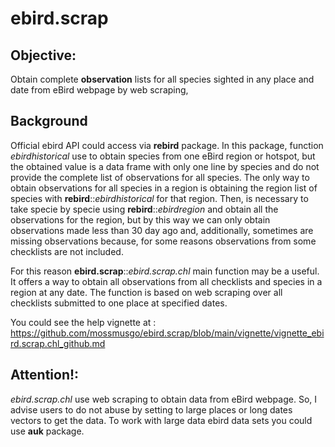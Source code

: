# ebird.scrap

## **Objective:** 

Obtain complete  **observation** lists for all species sighted in any place and date from eBird webpage by web scraping, 

## **Background**
Official ebird API could access via **rebird** package. In this package, function _ebirdhistorical_ use to obtain species from one eBird region or hotspot, but the obtained value is a data frame with only one line by species and do not provide the complete list of observations for all species. The only way to obtain observations for all species in a region is obtaining the region list of species with **rebird**::_ebirdhistorical_ for that region. Then, is necessary to take specie by specie using **rebird**::_ebirdregion_ and obtain all the observations for the region, but  by this way we can only obtain observations made less than 30 day ago and, additionally, sometimes are missing observations because, for some reasons observations from some checklists are not included.

For this reason **ebird.scrap**::_ebird.scrap.chl_ main function may be a useful. It offers a way to obtain all observations from all checklists and species in a region at any date. The function is based on web scraping over all checklists submitted to one place at specified dates. 

You could see the help vignette at : https://github.com/mossmusgo/ebird.scrap/blob/main/vignette/vignette_ebird.scrap.chl_github.md

## Attention!: 
_ebird.scrap.chl_ use web scraping to obtain data from eBird webpage. So, I advise users to do not abuse by setting to large places or long dates vectors to get the data. 
To work with large data ebird data sets you could use **auk** package.


